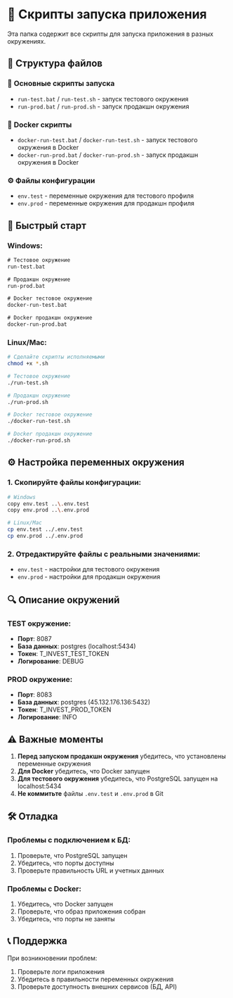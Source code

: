 # 🚀 Скрипты запуска приложения

Эта папка содержит все скрипты для запуска приложения в разных окружениях.

## 📁 Структура файлов

### 🔧 **Основные скрипты запуска**
- `run-test.bat` / `run-test.sh` - запуск тестового окружения
- `run-prod.bat` / `run-prod.sh` - запуск продакшн окружения

### 🐳 **Docker скрипты**
- `docker-run-test.bat` / `docker-run-test.sh` - запуск тестового окружения в Docker
- `docker-run-prod.bat` / `docker-run-prod.sh` - запуск продакшн окружения в Docker

### ⚙️ **Файлы конфигурации**
- `env.test` - переменные окружения для тестового профиля
- `env.prod` - переменные окружения для продакшн профиля

## 🚀 Быстрый старт

### **Windows:**
```cmd
# Тестовое окружение
run-test.bat

# Продакшн окружение
run-prod.bat

# Docker тестовое окружение
docker-run-test.bat

# Docker продакшн окружение
docker-run-prod.bat
```

### **Linux/Mac:**
```bash
# Сделайте скрипты исполняемыми
chmod +x *.sh

# Тестовое окружение
./run-test.sh

# Продакшн окружение
./run-prod.sh

# Docker тестовое окружение
./docker-run-test.sh

# Docker продакшн окружение
./docker-run-prod.sh
```

## ⚙️ Настройка переменных окружения

### **1. Скопируйте файлы конфигурации:**
```bash
# Windows
copy env.test ..\.env.test
copy env.prod ..\.env.prod

# Linux/Mac
cp env.test ../.env.test
cp env.prod ../.env.prod
```

### **2. Отредактируйте файлы с реальными значениями:**
- `env.test` - настройки для тестового окружения
- `env.prod` - настройки для продакшн окружения

## 🔍 Описание окружений

### **TEST окружение:**
- **Порт**: 8087
- **База данных**: postgres (localhost:5434)
- **Токен**: T_INVEST_TEST_TOKEN
- **Логирование**: DEBUG

### **PROD окружение:**
- **Порт**: 8083
- **База данных**: postgres (45.132.176.136:5432)
- **Токен**: T_INVEST_PROD_TOKEN
- **Логирование**: INFO

## ⚠️ Важные моменты

1. **Перед запуском продакшн окружения** убедитесь, что установлены переменные окружения
2. **Для Docker** убедитесь, что Docker запущен
3. **Для тестового окружения** убедитесь, что PostgreSQL запущен на localhost:5434
4. **Не коммитьте** файлы `.env.test` и `.env.prod` в Git

## 🛠️ Отладка

### **Проблемы с подключением к БД:**
1. Проверьте, что PostgreSQL запущен
2. Убедитесь, что порты доступны
3. Проверьте правильность URL и учетных данных

### **Проблемы с Docker:**
1. Убедитесь, что Docker запущен
2. Проверьте, что образ приложения собран
3. Убедитесь, что порты не заняты

## 📞 Поддержка

При возникновении проблем:
1. Проверьте логи приложения
2. Убедитесь в правильности переменных окружения
3. Проверьте доступность внешних сервисов (БД, API)
